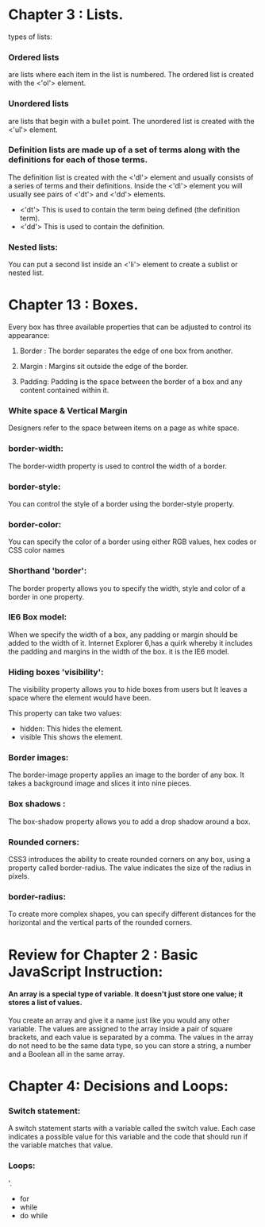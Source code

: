 

# Chapter 3 : Lists.

types of lists:

### Ordered lists 

are lists where each item in the list is numbered. The ordered list is created with the <'ol'> element.

### Unordered lists 
are lists that begin with a bullet point. The unordered list is created with the <'ul'> element.


### Definition lists are made up of a set of terms along with the definitions for each of those terms.


The definition list is created with the <'dl'> element and usually consists of a series of terms 
and their definitions. Inside the <'dl'> element you will usually see pairs of <'dt'> and
<'dd'> elements.


* <'dt'>
This is used to contain the term being defined (the definition term).
* <'dd'>
This is used to contain the definition.


### Nested lists:

You can put a second list inside an <'li'> element to create a sublist or nested list.





# Chapter 13 : Boxes.

Every box has three available properties that can be adjusted to control its appearance: 

1. Border : The border separates the edge of one box from another.

2. Margin : Margins sit outside the edge of the border. 

3. Padding: Padding is the space between the border of a box and any content contained within it.

### White space & Vertical Margin

Designers refer to the space between items on a page as white space.

### border-width: 
The border-width property is used to control the width of a border. 


### border-style:

You can control the style of a border using the border-style property. 

### border-color:
You can specify the color of a border using either RGB values, hex codes or CSS color names

### Shorthand 'border':

The border property allows you to specify the width, style and color of a border in one property.

### IE6 Box model:

When we specify the width of a box, any padding or margin should be added to the width of it. 
Internet Explorer 6,has a quirk whereby it includes the padding and margins in the width of the box.
it is the IE6 model.

### Hiding boxes 'visibility':

The visibility property allows you to hide boxes from users but It leaves a space where the
element would have been.

This property can take two
values:
* hidden:
This hides the element.
* visible
This shows the element.


### Border images:

The border-image property applies an image to the border of any box. It takes a background
image and slices it into nine pieces. 

### Box shadows :

The box-shadow property allows you to add a drop shadow around a box.

### Rounded corners:

CSS3 introduces the ability to create rounded corners on any box, using a property called
border-radius. The value indicates the size of the radius in pixels.

### border-radius:

To create more complex shapes, you can specify different distances for the horizontal and
the vertical parts of the rounded corners.

# Review for Chapter 2 : Basic JavaScript Instruction:

#### An array is a special type of variable. It doesn't just store one value; it stores a list of values. 

You create an array and give it a name just like you would any other variable.
The values are assigned to the array inside a pair of square brackets, and each value is
separated by a comma. The values in the array do not need to be the same data type, so you
can store a string, a number and a Boolean all in the same array. 




# Chapter 4: Decisions and Loops:


### Switch statement:

A switch statement starts with a variable called the switch value. Each case indicates a possible
value for this variable and the code that should run if the variable matches that value. 

### Loops:
'.
* for
* while
* do while







